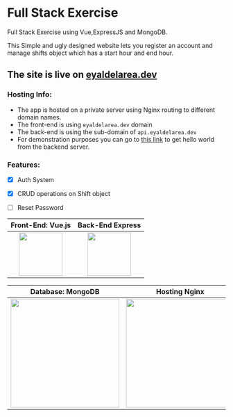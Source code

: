 # Full Stack Exercise
Full Stack Exercise using Vue,ExpressJS and MongoDB.

This Simple and ugly designed website lets you register an account and
manage shifts object which has a start hour and end hour.



## The site is live on [eyaldelarea.dev](https://eyaldelarea.dev)

 ### Hosting Info:
  - The app is hosted on a private server using Nginx routing to different domain names.
 -  The front-end is using `eyaldelarea.dev` domain
  - The back-end is using the sub-domain of `api.eyaldelarea.dev`
  - For demonstration purposes you can go to [this link](https://api.eyaldelarea.dev) to get hello world from the backend server.



 ### Features:
  - [x] Auth System
 - [x] CRUD operations on Shift object
 - [ ]  Reset Password







Front-End: Vue.js            |  Back-End Express    
:-------------------------:|:-------------------------:|
 <img src="https://upload.wikimedia.org/wikipedia/commons/thumb/9/95/Vue.js_Logo_2.svg/2367px-Vue.js_Logo_2.svg.png" width="100"> |    <img src="https://cdn.freebiesupply.com/logos/large/2x/nodejs-1-logo-png-transparent.png" width="100">

Database: MongoDB            |  Hosting Nginx 
:-------------------------:|:-------------------------:|
<img src="https://www.internet-israel.com/wp-content/uploads/2014/09/mongodb-logo.png" width="250"> |    <img  src="https://cdn.freebiesupply.com/logos/large/2x/nginx-logo-svg-vector.svg" width="250">



   


